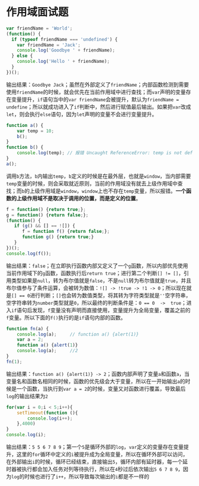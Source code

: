 # 作用域面试题

```typescript
var friendName = 'World';
(function() {
  if (typeof friendName === 'undefined') {
    var friendName = 'Jack';
    console.log('Goodbye ' + friendName);
  } else {
    console.log('Hello ' + friendName);
  }
})();
```

输出结果：`Goodbye Jack`；虽然在外部定义了`friendName`；内部函数检测到需要使用`friendName`的时候，就会优先在当前作用域中进行查找；而`var`声明的变量存在变量提升，`if`语句当中的`var friendName`会被提升，默认为`friendName = undefine`；所以就成功进入了`if`判断中，然后进行赋值最后输出。如果把`var`改成`let`，则会执行`else`语句，因为`let`声明的变量不会进行变量提升。



```typescript
function a() {
    var temp = 10;
    b();
}
function b() {
    console.log(temp); // 报错 Uncaught ReferenceError: temp is not defined
}
a();
```

调用`b`方法，`b`内输出`temp`，`b`定义的时候是在最外层，也就是`window`，当内部需要`temp`变量的时候，则会采取就近原则，当前的作用域没有就去上级作用域中查找；而`b`的上级作用域是`window`，`window`上也不存在`temp`变量，所以报错。**一个函数的上级作用域不是取决于调用的位置，而是定义的位置**。



```typescript
f = function() {return true;};   
g = function() {return false;};   
(function() {   
   if (g() && [] == ![]) {   
      f = function f() {return false;};   
      function g() {return true;}   
   }   
})();   
console.log(f());
```

输出结果：`false`；在立即执行函数内部又定义了一个`g`函数，所以内部优先使用当前作用域下的`g`函数，函数执行后`return true`；进行第二个判断`[] != []`，引用类型如果是`null`，转为布尔值就是`false`，不是`null`转为布尔值就是`true`，并且布尔值参与了条件运算，会被转为数值：`![] -> !true -> !1 -> 0`；所以现在就是`[] == 0`进行判断；`[]`也会转为数值类型，将其转为字符类型就是`''`空字符串，空字符串转为`number`类型就是`0`，所以最终的判断条件是：`0 == 0  ->  true`；进入`if`语句后发现，`f`变量没有声明而直接使用，变量提升为全局变量，覆盖之前的`f`变量。所以下面的`f()`执行的是`if`语句内部的函数。



```javascript
function fn(a) {
    console.log(a);     // function a() {alert(1)}
    var a = 2;
    function a() {alert(1)}
    console.log(a);     //2
}
fn(1);
```

输出结果：`function a() {alert(1)} -> 2`；函数内部声明了变量`a`和函数`a`，当变量名和函数名相同的时候，函数的优先级会大于变量，所以在一开始输出`a`的时候是一个函数，当执行到`var a = 2`的时候，变量又对函数进行覆盖，导致最后`log`的输出结果为`2`



```javascript
for(var i = 0;i < 5;i++){
	setTimeout(function (){
		console.log(i++);
	},4000)
}
console.log(i);
```

输出结果：`5 5 6 7 8 9`；第一个`5`是循环外部的`log`，`var`定义的变量存在变量提升，这里的`for`循环中定义的`i`被提升成为全局变量，所以在循环外部可以访问，在外部输出`i`的时候，循环已经结束，直接输出`5`，循环内部有延时器，每一个延时器被执行都会加入任务对列等待执行，所以在`4`秒过后依次输出`5 6 7 8 9`，因为`log`的时候也进行了`i++`，所以导致每次输出的`i`都是不一样的